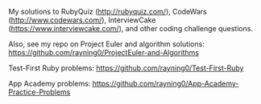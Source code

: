My solutions to RubyQuiz (http://rubyquiz.com/), CodeWars (http://www.codewars.com/), InterviewCake (https://www.interviewcake.com/), and other coding challenge questions.

Also, see my repo on Project Euler and algorithm solutions: https://github.com/rayning0/ProjectEuler-and-Algorithms

Test-First Ruby problems: https://github.com/rayning0/Test-First-Ruby

App Academy problems: https://github.com/rayning0/App-Academy-Practice-Problems